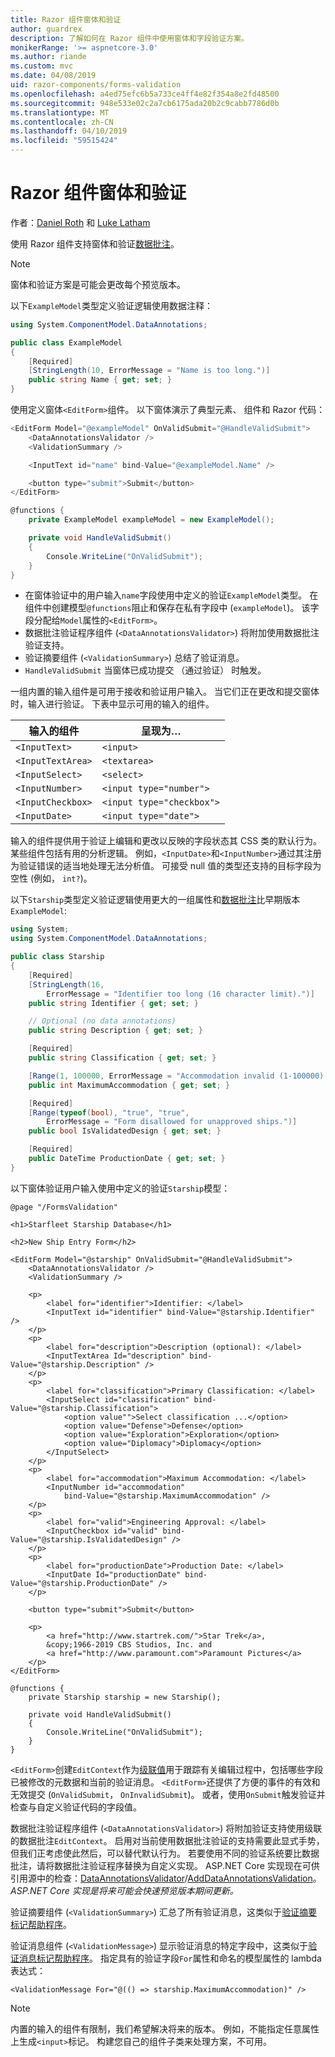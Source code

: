 ```yaml
---
title: Razor 组件窗体和验证
author: guardrex
description: 了解如何在 Razor 组件中使用窗体和字段验证方案。
monikerRange: '>= aspnetcore-3.0'
ms.author: riande
ms.custom: mvc
ms.date: 04/08/2019
uid: razor-components/forms-validation
ms.openlocfilehash: a4ed75efc6b5a733ce4ff4e82f354a8e2fd48500
ms.sourcegitcommit: 948e533e02c2a7cb6175ada20b2c9cabb7786d0b
ms.translationtype: MT
ms.contentlocale: zh-CN
ms.lasthandoff: 04/10/2019
ms.locfileid: "59515424"
---
```

# <a name="razor-components-forms-and-validation"></a>Razor 组件窗体和验证

作者：[Daniel Roth](https://github.com/danroth27) 和 [Luke Latham](https://github.com/guardrex)

使用 Razor 组件支持窗体和验证[数据批注](xref:mvc/models/validation)。

> [!NOTE]
> 窗体和验证方案是可能会更改每个预览版本。

以下`ExampleModel`类型定义验证逻辑使用数据注释：

```csharp
using System.ComponentModel.DataAnnotations;

public class ExampleModel
{
    [Required]
    [StringLength(10, ErrorMessage = "Name is too long.")]
    public string Name { get; set; }
}
```

使用定义窗体`<EditForm>`组件。 以下窗体演示了典型元素、 组件和 Razor 代码：

```csharp
<EditForm Model="@exampleModel" OnValidSubmit="@HandleValidSubmit">
    <DataAnnotationsValidator />
    <ValidationSummary />

    <InputText id="name" bind-Value="@exampleModel.Name" />

    <button type="submit">Submit</button>
</EditForm>

@functions {
    private ExampleModel exampleModel = new ExampleModel();

    private void HandleValidSubmit()
    {
        Console.WriteLine("OnValidSubmit");
    }
}
```

* 在窗体验证中的用户输入`name`字段使用中定义的验证`ExampleModel`类型。 在组件中创建模型`@functions`阻止和保存在私有字段中 (`exampleModel`)。 该字段分配给`Model`属性的`<EditForm>`。
* 数据批注验证程序组件 (`<DataAnnotationsValidator>`) 将附加使用数据批注验证支持。
* 验证摘要组件 (`<ValidationSummary>`) 总结了验证消息。
* `HandleValidSubmit` 当窗体已成功提交 （通过验证） 时触发。

一组内置的输入组件是可用于接收和验证用户输入。 当它们正在更改和提交窗体时，输入进行验证。 下表中显示可用的输入的组件。

| 输入的组件   | 呈现为&hellip;       |
| ----------------- | ------------------------- |
| `<InputText>`     | `<input>`                 |
| `<InputTextArea>` | `<textarea>`              |
| `<InputSelect>`   | `<select>`                |
| `<InputNumber>`   | `<input type="number">`   |
| `<InputCheckbox>` | `<input type="checkbox">` |
| `<InputDate>`     | `<input type="date">`     |

输入的组件提供用于验证上编辑和更改以反映的字段状态其 CSS 类的默认行为。 某些组件包括有用的分析逻辑。 例如，`<InputDate>`和`<InputNumber>`通过其注册为验证错误的适当地处理无法分析值。 可接受 null 值的类型还支持的目标字段为空性 (例如， `int?`)。

以下`Starship`类型定义验证逻辑使用更大的一组属性和[数据批注](xref:mvc/models/validation)比早期版本`ExampleModel`:

```csharp
using System;
using System.ComponentModel.DataAnnotations;

public class Starship
{
    [Required]
    [StringLength(16, 
        ErrorMessage = "Identifier too long (16 character limit).")]
    public string Identifier { get; set; }

    // Optional (no data annotations)
    public string Description { get; set; }

    [Required]
    public string Classification { get; set; }

    [Range(1, 100000, ErrorMessage = "Accommodation invalid (1-100000).")]
    public int MaximumAccommodation { get; set; }

    [Required]
    [Range(typeof(bool), "true", "true", 
        ErrorMessage = "Form disallowed for unapproved ships.")]
    public bool IsValidatedDesign { get; set; }

    [Required]
    public DateTime ProductionDate { get; set; }
}
```

以下窗体验证用户输入使用中定义的验证`Starship`模型：

```cshtml
@page "/FormsValidation"

<h1>Starfleet Starship Database</h1>

<h2>New Ship Entry Form</h2>

<EditForm Model="@starship" OnValidSubmit="@HandleValidSubmit">
    <DataAnnotationsValidator />
    <ValidationSummary />

    <p>
        <label for="identifier">Identifier: </label>
        <InputText id="identifier" bind-Value="@starship.Identifier" />
    </p>
    <p>
        <label for="description">Description (optional): </label>
        <InputTextArea Id="description" bind-Value="@starship.Description" />
    </p>
    <p>
        <label for="classification">Primary Classification: </label>
        <InputSelect id="classification" bind-Value="@starship.Classification">
            <option value"">Select classification ...</option>
            <option value="Defense">Defense</option>
            <option value="Exploration">Exploration</option>
            <option value="Diplomacy">Diplomacy</option>
        </InputSelect>
    </p>
    <p>
        <label for="accommodation">Maximum Accommodation: </label>
        <InputNumber id="accommodation" 
            bind-Value="@starship.MaximumAccommodation" />
    </p>
    <p>
        <label for="valid">Engineering Approval: </label>
        <InputCheckbox id="valid" bind-Value="@starship.IsValidatedDesign" />
    </p>
    <p>
        <label for="productionDate">Production Date: </label>
        <InputDate Id="productionDate" bind-Value="@starship.ProductionDate" />
    </p>

    <button type="submit">Submit</button>

    <p>
        <a href="http://www.startrek.com/">Star Trek</a>, 
        &copy;1966-2019 CBS Studios, Inc. and 
        <a href="http://www.paramount.com">Paramount Pictures</a>
    </p>
</EditForm>

@functions {
    private Starship starship = new Starship();

    private void HandleValidSubmit()
    {
        Console.WriteLine("OnValidSubmit");
    }
}
```

`<EditForm>`创建`EditContext`作为[级联值](xref:razor-components/components#cascading-values-and-parameters)用于跟踪有关编辑过程中，包括哪些字段已被修改的元数据和当前的验证消息。 `<EditForm>`还提供了方便的事件的有效和无效提交 (`OnValidSubmit`， `OnInvalidSubmit`)。 或者，使用`OnSubmit`触发验证并检查与自定义验证代码的字段值。

数据批注验证程序组件 (`<DataAnnotationsValidator>`) 将附加验证支持使用级联的数据批注`EditContext`。 启用对当前使用数据批注验证的支持需要此显式手势，但我们正考虑使此然后，可以替代默认行为。 若要使用不同的验证系统要比数据批注，请将数据批注验证程序替换为自定义实现。 ASP.NET Core 实现现在可供引用源中的检查：[DataAnnotationsValidator](https://github.com/aspnet/AspNetCore/blob/master/src/Components/Components/src/Forms/DataAnnotationsValidator.cs)/[AddDataAnnotationsValidation](https://github.com/aspnet/AspNetCore/blob/master/src/Components/Components/src/Forms/EditContextDataAnnotationsExtensions.cs)。 *ASP.NET Core 实现是将来可能会快速预览版本期间更新。*

验证摘要组件 (`<ValidationSummary>`) 汇总了所有验证消息，这类似于[验证摘要标记帮助程序](xref:mvc/views/working-with-forms#the-validation-summary-tag-helper)。

验证消息组件 (`<ValidationMessage>`) 显示验证消息的特定字段中，这类似于[验证消息标记帮助程序](xref:mvc/views/working-with-forms#the-validation-message-tag-helper)。 指定具有的验证字段`For`属性和命名的模型属性的 lambda 表达式：

```cshtml
<ValidationMessage For="@(() => starship.MaximumAccommodation)" />
```

> [!NOTE]
> 内置的输入的组件有限制，我们希望解决将来的版本。 例如，不能指定任意属性上生成`<input>`标记。 构建您自己的组件子类来处理方案，不可用。
